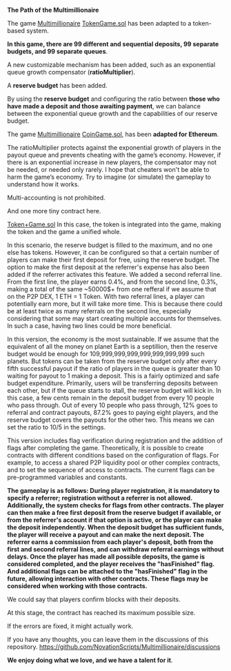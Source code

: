 **The Path of the Multimillionaire**

The game [Multimillionaire](https://github.com/NovationScripts/Multimillionaire/tree/main) [TokenGame.sol](https://github.com/NovationScripts/Multimillionaire/blob/main/TokenGame.sol) has been adapted to a token-based system.

**In this game, there are 99 different and sequential deposits, 99 separate budgets, and 99 separate queues**.

A new customizable mechanism has been added, such as an exponential queue growth compensator (**ratioMultiplier**).

A **reserve budget** has been added.


By using the **reserve budget** and configuring the ratio between **those who have made a deposit and those awaiting payment**, we can balance between the exponential queue growth and the capabilities of our reserve budget.





The game [Multimillionaire](https://github.com/NovationScripts/Multimillionaire) [CoinGame.sol](https://github.com/NovationScripts/Multimillionaire/blob/main/CoinGame.sol), has been **adapted for Ethereum**.



The ratioMultiplier protects against the exponential growth of players in the payout queue and prevents cheating with the game’s economy. However, if there is an exponential increase in new players, the compensator may not be needed, or needed only rarely. I hope that cheaters won't be able to harm the game’s economy. Try to imagine (or simulate) the gameplay to understand how it works.





Multi-accounting is not prohibited.


And one more tiny contract here.



[Token+Game.sol](https://github.com/NovationScripts/Multimillionaire/blob/main/Token+Game.sol) In this case, the token is integrated into the game, making the token and the game a unified whole.

In this scenario, the reserve budget is filled to the maximum, and no one else has tokens. However, it can be configured so that a certain number of players can make their first deposit for free, using the reserve budget. The option to make the first deposit at the referrer's expense has also been added if the referrer activates this feature. We added a second referral line. From the first line, the player earns 0.4%, and from the second line, 0.3%, making a total of the same ~50000$+ from one refferal if we assume that on the P2P DEX, 1 ETH = 1 Token. With two referral lines, a player can potentially earn more, but it will take more time. This is because there could be at least twice as many referrals on the second line, especially considering that some may start creating multiple accounts for themselves. In such a case, having two lines could be more beneficial.

In this version, the economy is the most sustainable. If we assume that the equivalent of all the money on planet Earth is a septillion, then the reserve budget would be enough for 109,999,999,999,999,999,999,999 such planets. But tokens can be taken from the reserve budget only after every fifth successful payout if the ratio of players in the queue is greater than 10 waiting for payout to 1 making a deposit.  This is a fairly optimized and safe budget expenditure. Primarily, users will be transferring deposits between each other, but if the queue starts to stall, the reserve budget will kick in. In this case, a few cents remain in the deposit budget from every 10 people who pass through. Out of every 10 people who pass through, 12% goes to referral and contract payouts, 87.2% goes to paying eight players, and the reserve budget covers the payouts for the other two. This means we can set the ratio to 10/5 in the settings.


This version includes flag verification during registration and the addition of flags after completing the game. Theoretically, it is possible to create contracts with different conditions based on the configuration of flags. For example, to access a shared P2P liquidity pool or other complex contracts, and to set the sequence of access to contracts. The current flags can be pre-programmed variables and constants.

**The gameplay is as follows: During player registration, it is mandatory to specify a referrer; registration without a referrer is not allowed. Additionally, the system checks for flags from other contracts. The player can then make a free first deposit from the reserve budget if available, or from the referrer's account if that option is active, or the player can make the deposit independently. When the deposit budget has sufficient funds, the player will receive a payout and can make the next deposit. The referrer earns a commission from each player's deposit, both from the first and second referral lines, and can withdraw referral earnings without delays. Once the player has made all possible deposits, the game is considered completed, and the player receives the "hasFinished" flag. And additional flags can be attached to the "hasFinished" flag in the future, allowing interaction with other contracts. These flags may be considered when working with those contracts.**

We could say that players confirm blocks with their deposits.

At this stage, the contract has reached its maximum possible size.

If the errors are fixed, it might actually work.

If you have any thoughts, you can leave them in the discussions of this repository. https://github.com/NovationScripts/Multimillionaire/discussions

**We enjoy doing what we love, and we have a talent for it**.
